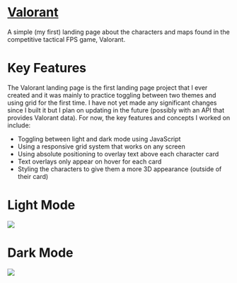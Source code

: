 # <a href="https://valorant.aniqa.dev" target="_blank">Valorant</a>
A simple (my first) landing page about the characters and maps found in the competitive tactical FPS game, Valorant. 

# Key Features
The Valorant landing page is the first landing page project that I ever created and it was mainly to practice toggling between two themes and using grid for the first time. I have not yet made any significant changes since I built it but I plan on updating in the future (possibly with an API that provides Valorant data). For now, the key features and concepts I worked on include:
- Toggling between light and dark mode using JavaScript
- Using a responsive grid system that works on any screen
- Using absolute positioning to overlay text above each character card
- Text overlays only appear on hover for each card
- Styling the characters to give them a more 3D appearance (outside of their card)

# Light Mode
<a href="https://valorant.aniqa.dev" target="_blank"><img src="https://github.com/aniqatc/valorant/blob/main/assets/valorant-light.png?raw=true" style="max-width:100%;"></a>

# Dark Mode
<a href="https://valorant.aniqa.dev" target="_blank"><img src="https://github.com/aniqatc/valorant/blob/main/assets/og-img.png?raw=true" style="max-width:100%;"></a>
